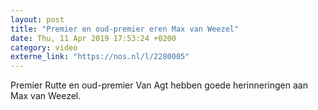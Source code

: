 ```yaml
---
layout: post
title: "Premier en oud-premier eren Max van Weezel"
date: Thu, 11 Apr 2019 17:53:24 +0200
category: video
externe_link: "https://nos.nl/l/2280005"
---
```


Premier Rutte en oud-premier Van Agt hebben goede herinneringen aan Max van Weezel.
